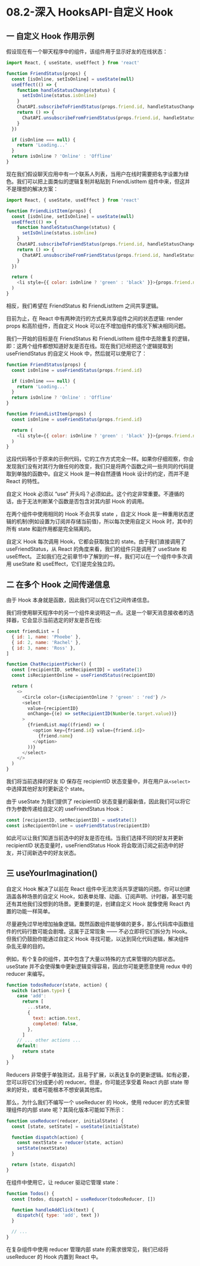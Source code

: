 # 08.2-深入 HooksAPI-自定义 Hook

## 一 自定义 Hook 作用示例

假设现在有一个聊天程序中的组件，该组件用于显示好友的在线状态：

```js
import React, { useState, useEffect } from 'react'

function FriendStatus(props) {
  const [isOnline, setIsOnline] = useState(null)
  useEffect(() => {
    function handleStatusChange(status) {
      setIsOnline(status.isOnline)
    }
    ChatAPI.subscribeToFriendStatus(props.friend.id, handleStatusChange)
    return () => {
      ChatAPI.unsubscribeFromFriendStatus(props.friend.id, handleStatusChange)
    }
  })

  if (isOnline === null) {
    return 'Loading...'
  }
  return isOnline ? 'Online' : 'Offline'
}
```

现在我们假设聊天应用中有一个联系人列表，当用户在线时需要把名字设置为绿色。我们可以把上面类似的逻辑复制并粘贴到 FriendListItem 组件中来，但这并不是理想的解决方案：

```js
import React, { useState, useEffect } from 'react'

function FriendListItem(props) {
  const [isOnline, setIsOnline] = useState(null)
  useEffect(() => {
    function handleStatusChange(status) {
      setIsOnline(status.isOnline)
    }
    ChatAPI.subscribeToFriendStatus(props.friend.id, handleStatusChange)
    return () => {
      ChatAPI.unsubscribeFromFriendStatus(props.friend.id, handleStatusChange)
    }
  })

  return (
    <li style={{ color: isOnline ? 'green' : 'black' }}>{props.friend.name}</li>
  )
}
```

相反，我们希望在 FriendStatus 和 FriendListItem 之间共享逻辑。

目前为止，在 React 中有两种流行的方式来共享组件之间的状态逻辑: render props 和高阶组件，而自定义 Hook 可以在不增加组件的情况下解决相同问题。

我们一开始的目标是在 FriendStatus 和 FriendListItem 组件中去除重复的逻辑，即：这两个组件都想知道好友是否在线。现在我们已经把这个逻辑提取到 useFriendStatus 的自定义 Hook 中，然后就可以使用它了：

```js
function FriendStatus(props) {
  const isOnline = useFriendStatus(props.friend.id)

  if (isOnline === null) {
    return 'Loading...'
  }
  return isOnline ? 'Online' : 'Offline'
}

function FriendListItem(props) {
  const isOnline = useFriendStatus(props.friend.id)

  return (
    <li style={{ color: isOnline ? 'green' : 'black' }}>{props.friend.name}</li>
  )
}
```

这段代码等价于原来的示例代码，它的工作方式完全一样。如果你仔细观察，你会发现我们没有对其行为做任何的改变，我们只是将两个函数之间一些共同的代码提取到单独的函数中。自定义 Hook 是一种自然遵循 Hook 设计的约定，而并不是 React 的特性。

自定义 Hook 必须以 “use” 开头吗？必须如此。这个约定非常重要。不遵循的话，由于无法判断某个函数是否包含对其内部 Hook 的调用。

在两个组件中使用相同的 Hook 不会共享 state ，自定义 Hook 是一种重用状态逻辑的机制(例如设置为订阅并存储当前值)，所以每次使用自定义 Hook 时，其中的所有 state 和副作用都是完全隔离的。

自定义 Hook 每次调用 Hook，它都会获取独立的 state。由于我们直接调用了 useFriendStatus，从 React 的角度来看，我们的组件只是调用了 useState 和 useEffect。 正如我们在之前章节中了解到的一样，我们可以在一个组件中多次调用 useState 和 useEffect，它们是完全独立的。

## 二 在多个 Hook 之间传递信息

由于 Hook 本身就是函数，因此我们可以在它们之间传递信息。

我们将使用聊天程序中的另一个组件来说明这一点。这是一个聊天消息接收者的选择器，它会显示当前选定的好友是否在线:

```js
const friendList = [
  { id: 1, name: 'Phoebe' },
  { id: 2, name: 'Rachel' },
  { id: 3, name: 'Ross' },
]

function ChatRecipientPicker() {
  const [recipientID, setRecipientID] = useState(1)
  const isRecipientOnline = useFriendStatus(recipientID)

  return (
    <>
      <Circle color={isRecipientOnline ? 'green' : 'red'} />
      <select
        value={recipientID}
        onChange={(e) => setRecipientID(Number(e.target.value))}
      >
        {friendList.map((friend) => (
          <option key={friend.id} value={friend.id}>
            {friend.name}
          </option>
        ))}
      </select>
    </>
  )
}
```

我们将当前选择的好友 ID 保存在 recipientID 状态变量中，并在用户从`<select>` 中选择其他好友时更新这个 state。

由于 useState 为我们提供了 recipientID 状态变量的最新值，因此我们可以将它作为参数传递给自定义的 useFriendStatus Hook：

```js
const [recipientID, setRecipientID] = useState(1)
const isRecipientOnline = useFriendStatus(recipientID)
```

如此可以让我们知道当前选中的好友是否在线。当我们选择不同的好友并更新 recipientID 状态变量时，useFriendStatus Hook 将会取消订阅之前选中的好友，并订阅新选中的好友状态。

## 三 useYourImagination()

自定义 Hook 解决了以前在 React 组件中无法灵活共享逻辑的问题。你可以创建涵盖各种场景的自定义 Hook，如表单处理、动画、订阅声明、计时器，甚至可能还有其他我们没想到的场景。更重要的是，创建自定义 Hook 就像使用 React 内置的功能一样简单。

尽量避免过早地增加抽象逻辑。既然函数组件能够做的更多，那么代码库中函数组件的代码行数可能会剧增。这属于正常现象 —— 不必立即将它们拆分为 Hook。但我们仍鼓励你能通过自定义 Hook 寻找可能，以达到简化代码逻辑，解决组件杂乱无章的目的。

例如，有个复杂的组件，其中包含了大量以特殊的方式来管理的内部状态。useState 并不会使得集中更新逻辑变得容易，因此你可能更愿意使用 redux 中的 reducer 来编写。

```js
function todosReducer(state, action) {
  switch (action.type) {
    case 'add':
      return [
        ...state,
        {
          text: action.text,
          completed: false,
        },
      ]
    // ... other actions ...
    default:
      return state
  }
}
```

Reducers 非常便于单独测试，且易于扩展，以表达复杂的更新逻辑。如有必要，您可以将它们分成更小的 reducer。但是，你可能还享受着 React 内部 state 带来的好处，或者可能根本不想安装其他库。

那么，为什么我们不编写一个 useReducer 的 Hook，使用 reducer 的方式来管理组件的内部 state 呢？其简化版本可能如下所示：

```js
function useReducer(reducer, initialState) {
  const [state, setState] = useState(initialState)

  function dispatch(action) {
    const nextState = reducer(state, action)
    setState(nextState)
  }

  return [state, dispatch]
}
```

在组件中使用它，让 reducer 驱动它管理 state：

```js
function Todos() {
  const [todos, dispatch] = useReducer(todosReducer, [])

  function handleAddClick(text) {
    dispatch({ type: 'add', text })
  }

  // ...
}
```

在复杂组件中使用 reducer 管理内部 state 的需求很常见，我们已经将 useReducer 的 Hook 内置到 React 中。
